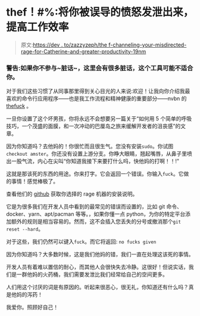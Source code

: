 # thef！#%:将你被误导的愤怒发泄出来，提高工作效率

> 原文:[https://dev . to/zazzyzeph/the f-channeling-your-misdirected-rage-for-Catherine-and-greater-productivity-19nm](https://dev.to/zazzyzeph/thef-channeling-your-misdirected-rage-for-catharsis-and-greater-productivity-19nm)

### 警告:如果你不参与~脏话~，这里会有很多脏话，这个工具可能不适合你。

对于我们这些习惯了从同事那里得到关心目光的人来说:欢迎！让我向你介绍我最喜欢的命令行应用程序——也是我工作流程和精神健康的重要部分——nvbn 的 [thefuck](https://github.com/nvbn/thefuck) 。

一旦你设置了这个坏男孩，你将永远不会想要另一篇关于“如何用 5 个简单的呼吸技巧，一个茂盛的面膜，和一次冲动的巴厘岛之旅来缓解开发者的沮丧感”的文章。

因为你知道吗？去他妈的！你很忙而且很生气。您没有安装`sudo`。你试图`checkout amster`。你还没有设置上游分支。你睁大眼睛，翘起嘴唇，从鼻子里喷出一股气流，内心在尖叫“你知道我接下来要打什么吗，快他妈的打啊！！!"

这就是那该死的东西的用途。你来打字。它会返回一个错误。你输入`fuck`。它做的事情！感觉棒极了。

查看他们的 [github](https://github.com/nvbn/thefuck) 获取你选择的 rage 机器的安装说明。

它是为很多我们在开发人员中看到的最常见的错误而设置的，比如 git 命令、docker、yarn、apt/pacman 等等。，如果你懂一点 python，为你的特定平台添加额外的规则是相当容易的。然而，这不会插入您丢失的分号或撤消那个`git reset --hard`。

对于这些，我们仍然可以键入`fuck`。而它将返回:
`no fucks given`

因为你知道吗？大多数时候，这是我们他妈的错，我们一直在处理这该死的事情。

开发人员有着难以置信的耐心，而其他人会很快失去冷静。这很好！但说实话，我们是一群他妈的火药桶，我们需要发泄比我们经常给自己的空间更多。

人们用这个讨厌的词是有原因的。听起来很恶心，很无礼，你知道还有什么吗？真是他妈的泻药！

我爱你。照顾好自己！